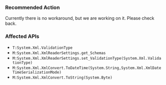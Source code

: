 ### Recommended Action
Currently there is no workaround, but we are working on it. Please check back.

### Affected APIs
* `T:System.Xml.ValidationType`
* `M:System.Xml.XmlReaderSettings.get_Schemas`
* `M:System.Xml.XmlReaderSettings.set_ValidationType(System.Xml.ValidationType)`
* `M:System.Xml.XmlConvert.ToDateTime(System.String,System.Xml.XmlDateTimeSerializationMode)`
* `M:System.Xml.XmlConvert.ToString(System.Byte)`
